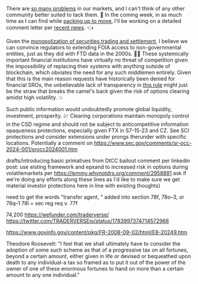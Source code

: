 There are [so many problems](https://www.sec.gov/comments/sr-occ-2024-001/srocc2024001-typeh.htm) in our markets, and I can't think of any other community better suited to tack them. 🤳 In the coming week, in as much time as I can find while [packing up to move](https://www.linkedin.com/pulse/from-trader-trailblazer-web3-stock-investments-sec-review-john-wooten-zvxbc/), I'll be working on a detailed comment letter per [recent news](https://lemmy.whynotdrs.org/post/1410399). 👈

Given the [monopolization of securities trading and settlement](https://chicagounbound.uchicago.edu/cgi/viewcontent.cgi?article=1016&context=law_and_economics_wp), I believe we can convince regulators to extending FOIA access to non-governmental entities, just as they did with FTD data in the 2000s. 👨‍💻 These systemically important financial institutions have virtually no threat of competition given the impossibility of replacing their systems with anything outside of blockchain, which obviates the need for any such middlemen entirely. Given that this is the main reason requests have historically been denied for financial SROs, the unbelievable lack of transparency in [this rule](https://www.sec.gov/files/rules/sro/occ/2024/34-99393-ex3.pdf) might just be the straw that breaks the camel's back given the risk of options clearing amidst high volatility. 💥

Such public information would undoubtedly promote global liquidity, investment, prosperity. 💹 Clearing corporations maintain monopoly control in the CSD regime and should not be subject to anticompetitive information opaqueness protections, especially given FTX in S7-15-23 and CZ. See SCI protections and consider extensions under prongs therunder with specific locations.
Potentially a comment on https://www.sec.gov/comments/sr-occ-2024-001/srocc2024001.htm

drafts/introducing basic primatives from DtCC bailout comment per linkedin post:
use eisting framework and epxand to increased risk in options during volatilemarkets per https://lemmy.whynotdrs.org/comment/2958881
ask if we're doing any efforts along these lines as I'd like to make sure we get material investor protections here in line with existing thoughts)


need to get the words "transfer agent, " added into section 78f, 78o–3, or 78q–1
78l = sec reg req v. 77f


74,200 https://wefunder.com/traderverse/
https://twitter.com/TRADERVERSEio/status/1783997374714572968

https://www.govinfo.gov/content/pkg/FR-2008-09-02/html/E8-20249.htm

Theodore Roosevelt:
"I feel that we shall ultimately have to consider the adoption of some such scheme
as that of a progressive tax on all fortunes, beyond a certain amount, either given in life or
devised or bequeathed upon death to any individual-a tax so framed as to put it out of the
power of the owner of one of these enormous fortunes to hand on more than a certain amount
to any one individual."
